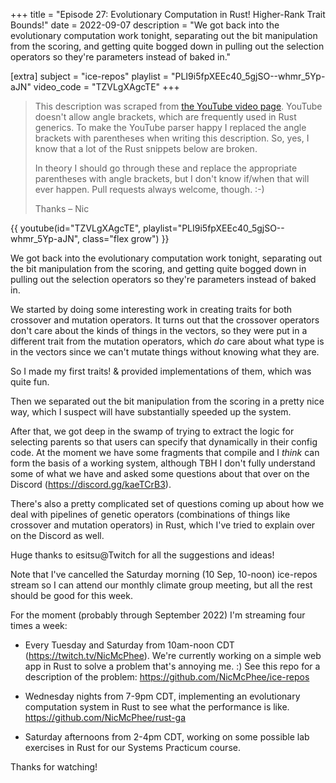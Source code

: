 +++
title = "Episode 27: Evolutionary Computation in Rust! Higher-Rank Trait Bounds!"
date = 2022-09-07
description = "We got back into the evolutionary computation work tonight, separating out the bit manipulation from the scoring, and getting quite bogged down in pulling out the selection operators so they're parameters instead of baked in."

[extra]
subject = "ice-repos"
playlist = "PLI9i5fpXEEc40_5gjSO--whmr_5Yp-aJN"
video_code = "TZVLgXAgcTE"
+++

> This description was scraped from
> [the YouTube video page](https://www.youtube.com/watch?v=TZVLgXAgcTE&list=PLI9i5fpXEEc40_5gjSO--whmr_5Yp-aJN).
> YouTube doesn't allow angle brackets, which are frequently used
> in Rust generics. To make the YouTube parser happy I replaced the
> angle brackets with parentheses when writing this description.
> So, yes, I know that a lot of the Rust snippets below are broken.
>
> In theory I should go through these and replace
> the appropriate parentheses with angle brackets, but I don't
> know if/when that will ever happen. Pull requests always
> welcome, though. :-)
>
> Thanks – Nic

<div>
 {{ 
    youtube(id="TZVLgXAgcTE", playlist="PLI9i5fpXEEc40_5gjSO--whmr_5Yp-aJN", class="flex grow")
 }} 
</div>

We got back into the evolutionary computation work tonight, separating out the bit manipulation from the scoring, and getting quite bogged down in pulling out the selection operators so they're parameters instead of baked in.

We started by doing some interesting work in creating traits for both crossover and mutation operators. It turns out that the crossover operators don't care about the kinds of things in the vectors, so they were put in a different trait from the mutation operators, which _do_ care about what type is in the vectors since we can't mutate things without knowing what they are.

So I made my first traits! & provided implementations of them, which was quite fun.

Then we separated out the bit manipulation from the scoring in a pretty nice way, which I suspect will have substantially speeded up the system.

After that, we got deep in the swamp of trying to extract the logic for selecting parents so that users can specify that dynamically in their config code. At the moment we have some fragments that compile and I _think_ can form the basis of a working system, although TBH I don't fully understand some of what we have and asked some questions about that over on the Discord (https://discord.gg/kaeTCrB3).

There's also a pretty complicated set of questions coming up about how we deal with pipelines of genetic operators (combinations of things like crossover and mutation operators) in Rust, which I've tried to explain over on the Discord as well.

Huge thanks to esitsu@Twitch for all the suggestions and ideas!

Note that I've cancelled the Saturday morning (10 Sep, 10-noon) ice-repos stream so I can attend our monthly climate group meeting, but all the rest should be good for this week.

For the moment (probably through September 2022) I'm streaming four times a week:

* Every Tuesday and Saturday from 10am-noon CDT (https://twitch.tv/NicMcPhee). We're currently working on a simple web app in Rust to solve a problem that's annoying me. :) See this repo for a description of the problem: https://github.com/NicMcPhee/ice-repos

* Wednesday nights from 7-9pm CDT, implementing an evolutionary computation system in Rust to see what the performance is like. https://github.com/NicMcPhee/rust-ga

* Saturday afternoons from 2-4pm CDT, working on some possible lab exercises in Rust for our Systems Practicum course.

Thanks for watching!
